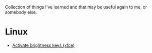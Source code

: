 Collection of things I've learned and that may be useful again to me, or somebody else.

# Linux
- [Activate brightness keys (xfce)](linux/activate-brightness-keys-xfce.md)

